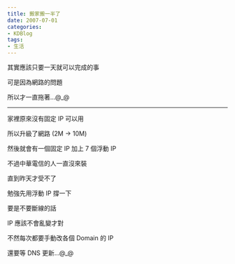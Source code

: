 ```yaml
---
title: 搬家搬一半了
date: 2007-07-01
categories:
- KDBlog
tags:
- 生活
---
```

其實應該只要一天就可以完成的事

可是因為網路的問題

所以才一直拖著...@_@

---

家裡原來沒有固定 IP 可以用

所以升級了網路 (2M -> 10M)

然後就會有一個固定 IP 加上 7 個浮動 IP

不過中華電信的人一直沒來裝

直到昨天才受不了

勉強先用浮動 IP 撐一下

要是不要斷線的話

IP 應該不會亂變才對

不然每次都要手動改各個 Domain 的 IP

還要等 DNS 更新...@_@

